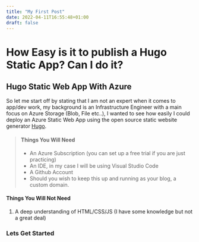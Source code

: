 ```yaml
---
title: "My First Post"
date: 2022-04-11T16:55:48+01:00
draft: false
---
```


# How Easy is it to publish a Hugo Static App? Can I do it?

## Hugo Static Web App With Azure

So let me start off by stating that I am not an expert when it comes to app/dev work, my background is an Infrastructure Engineer with a main focus on Azure Storage (Blob, File etc..), I wanted to see how easily I could deploy an Azure Static Web App using the open source static website generator [Hugo](https://gohugo.io/).

> #### Things You Will Need
>
> - An Azure Subscription (you can set up a free trial if you are just practicing)
> - An IDE, in my case I will be using Visual Studio Code
> - A Github Account
> - Should you wish to keep this up and running as your blog, a custom domain.

#### Things You Will Not Need

1. A deep understanding of HTML/CSS/JS (I have some knowledge but not a great deal)

### Lets Get Started
